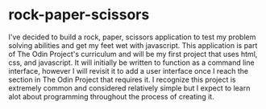 # rock-paper-scissors

I've decided to build a rock, paper, scissors application to test my problem solving abilities and get my feet wet with javascript. This application is part of The Odin Project's curriculum and will be my first project that uses html, css, and javascript. It will initially be written to function as a command line interface, however I will revisit it to add a user interface once I reach the section in The Odin Project that requires it. I recognize this project is extremely common and considered relatively simple but I expect to learn alot about programming throughout the process of creating it.